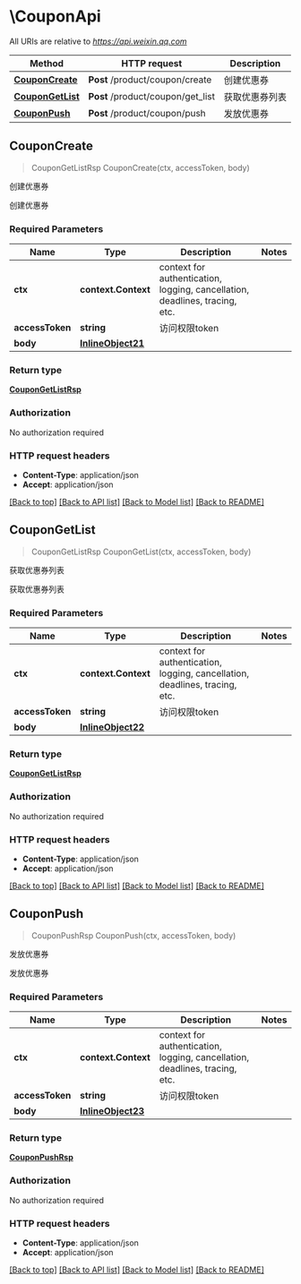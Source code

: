 # \CouponApi

All URIs are relative to *https://api.weixin.qq.com*

Method | HTTP request | Description
------------- | ------------- | -------------
[**CouponCreate**](CouponApi.md#CouponCreate) | **Post** /product/coupon/create | 创建优惠券
[**CouponGetList**](CouponApi.md#CouponGetList) | **Post** /product/coupon/get_list | 获取优惠券列表
[**CouponPush**](CouponApi.md#CouponPush) | **Post** /product/coupon/push | 发放优惠券



## CouponCreate

> CouponGetListRsp CouponCreate(ctx, accessToken, body)

创建优惠券

创建优惠券

### Required Parameters


Name | Type | Description  | Notes
------------- | ------------- | ------------- | -------------
**ctx** | **context.Context** | context for authentication, logging, cancellation, deadlines, tracing, etc.
**accessToken** | **string**| 访问权限token | 
**body** | [**InlineObject21**](InlineObject21.md)|  | 

### Return type

[**CouponGetListRsp**](CouponGetListRsp.md)

### Authorization

No authorization required

### HTTP request headers

- **Content-Type**: application/json
- **Accept**: application/json

[[Back to top]](#) [[Back to API list]](../README.md#documentation-for-api-endpoints)
[[Back to Model list]](../README.md#documentation-for-models)
[[Back to README]](../README.md)


## CouponGetList

> CouponGetListRsp CouponGetList(ctx, accessToken, body)

获取优惠券列表

获取优惠券列表

### Required Parameters


Name | Type | Description  | Notes
------------- | ------------- | ------------- | -------------
**ctx** | **context.Context** | context for authentication, logging, cancellation, deadlines, tracing, etc.
**accessToken** | **string**| 访问权限token | 
**body** | [**InlineObject22**](InlineObject22.md)|  | 

### Return type

[**CouponGetListRsp**](CouponGetListRsp.md)

### Authorization

No authorization required

### HTTP request headers

- **Content-Type**: application/json
- **Accept**: application/json

[[Back to top]](#) [[Back to API list]](../README.md#documentation-for-api-endpoints)
[[Back to Model list]](../README.md#documentation-for-models)
[[Back to README]](../README.md)


## CouponPush

> CouponPushRsp CouponPush(ctx, accessToken, body)

发放优惠券

发放优惠券

### Required Parameters


Name | Type | Description  | Notes
------------- | ------------- | ------------- | -------------
**ctx** | **context.Context** | context for authentication, logging, cancellation, deadlines, tracing, etc.
**accessToken** | **string**| 访问权限token | 
**body** | [**InlineObject23**](InlineObject23.md)|  | 

### Return type

[**CouponPushRsp**](CouponPushRsp.md)

### Authorization

No authorization required

### HTTP request headers

- **Content-Type**: application/json
- **Accept**: application/json

[[Back to top]](#) [[Back to API list]](../README.md#documentation-for-api-endpoints)
[[Back to Model list]](../README.md#documentation-for-models)
[[Back to README]](../README.md)

